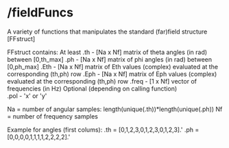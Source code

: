 # /fieldFuncs
A variety of functions that manipulates the standard (far)field structure [FFstruct]

FFstruct contains:
  At least
    .th - [Na x Nf] matrix of theta angles (in rad) between [0,th_max]
    .ph - [Na x Nf] matrix of phi angles (in rad) between [0,ph_max]
    .Eth - [Na x Nf] matrix of Eth values (complex) evaluated at the corresponding (th,ph) row
    .Eph - [Na x Nf] matrix of Eph values (complex) evaluated at the corresponding (th,ph) row 
    .freq - [1 x Nf] vector of frequencies (in Hz)
  Optional (depending on calling function)  
    .pol - 'x' or 'y'  

Na = number of angular samples: length(unique(.th))*length(unique(.ph))
Nf = number of frequency samples    


Example for angles (first colums):
    .th = [0,1,2,3,0,1,2,3,0,1,2,3].'
    .ph = [0,0,0,0,1,1,1,1,2,2,2,2].'


